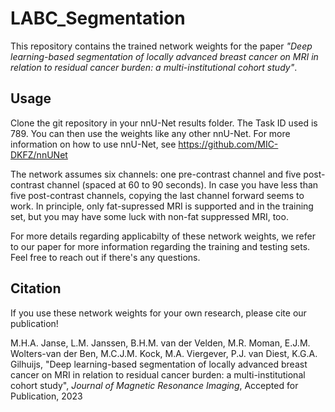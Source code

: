 # LABC_Segmentation
This repository contains the trained network weights for the paper *"Deep learning-based segmentation of locally advanced breast cancer on MRI in relation to residual cancer burden: a multi-institutional cohort study"*.

## Usage
Clone the git repository in your nnU-Net results folder. The Task ID used is 789. You can then use the weights like any other nnU-Net. For more information on how to use nnU-Net, see https://github.com/MIC-DKFZ/nnUNet

The network assumes six channels: one pre-contrast channel and five post-contrast channel (spaced at 60 to 90 seconds). In case you have less than five post-contrast channels, copying the last channel forward seems to work. In principle, only fat-supressed MRI is supported and in the training set, but you may have some luck with non-fat suppressed MRI, too.

For more details regarding applicabilty of these network weights, we refer to our paper for more information regarding the training and testing sets. Feel free to reach out if there's any questions.

## Citation
If you use these network weights for your own research, please cite our publication!

M.H.A. Janse, L.M. Janssen, B.H.M. van der Velden, M.R. Moman, E.J.M. Wolters-van der Ben, M.C.J.M. Kock, M.A. Viergever, P.J. van Diest, K.G.A. Gilhuijs, "Deep learning-based segmentation of locally advanced breast cancer on MRI in relation to residual cancer burden: a multi-institutional cohort study", *Journal of Magnetic Resonance Imaging*, Accepted for Publication, 2023
